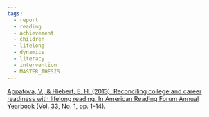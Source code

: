 ```yaml
---
tags:
  - report
  - reading
  - achievement
  - children
  - lifelong
  - dynamics
  - literacy
  - intervention
  - MASTER_THESIS
---
```


[Appatova, V., & Hiebert, E. H. (2013). Reconciling college and career readiness with lifelong reading. In American Reading Forum Annual Yearbook (Vol. 33, No. 1, pp. 1-14).](https://d1wqtxts1xzle7.cloudfront.net/77009797/Appatova-Hiebert-2013-Reconciling-college-and-career-readiness-with-lifelong-reading-libre.pdf?1640143510=&response-content-disposition=inline%3B+filename%3DReconciling_College_and_Career_Readiness.pdf&Expires=1727984034&Signature=VD8Yd8wVDdDAvLuL9kyHu8udWNeE0v2OHfguZ-7M5dCD46a0m0eios42ppOIquNU4p6lWnizJG~vFQnRIgj7AKC9Vu2HXkq3qFsDM2HF0YnhrZAmPssi3J05KP7aKEzkMr2s4jxx15KuzbK8wXH5oIPd0J5HJFOIlQPbXdJF5~-Lh1P3PRHa~RTKVfM7qHPAQmr2WELZ9hJfxHCLh~Va-4SZrQwqpL61SX9ByPv-g2NhHp-Blr10Gn9-bS7opZ7A3jZp1dTHpL6wMycWxki604hJssH9r6Wk8Fu8pju667TQDUQ0l2N5ndw44y5ZfV00XC~uXQ8M-gMPXQIPuuvBlA__&Key-Pair-Id=APKAJLOHF5GGSLRBV4ZA)
